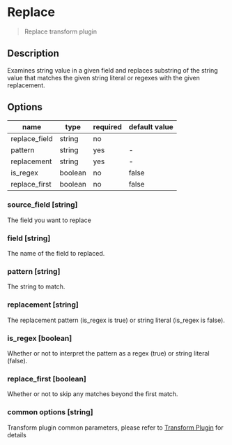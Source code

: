 # Replace

> Replace transform plugin

## Description

Examines string value in a given field and replaces substring of the string value that matches the given string literal or regexes with the given replacement.

## Options

| name           | type   | required | default value |
| -------------- | ------ | -------- |---------------|
| replace_field  | string | no       |               |
| pattern        | string | yes      | -             |
| replacement    | string | yes      | -             |
| is_regex       | boolean| no       | false         |
| replace_first  | boolean| no       | false         |

### source_field [string]

The field you want to replace

### field [string]

The name of the field to replaced.

### pattern [string]

The string to match.

### replacement [string]

The replacement pattern (is_regex is true) or string literal (is_regex is false).

### is_regex [boolean]

Whether or not to interpret the pattern as a regex (true) or string literal (false).

### replace_first [boolean]

Whether or not to skip any matches beyond the first match.

### common options [string]

Transform plugin common parameters, please refer to [Transform Plugin](common-options.mdx) for details